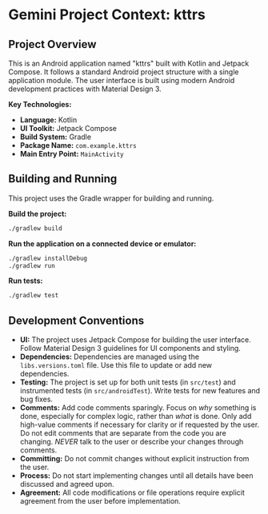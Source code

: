 # Gemini Project Context: kttrs

## Project Overview

This is an Android application named "kttrs" built with Kotlin and Jetpack Compose. It follows a standard Android project structure with a single application module. The user interface is built using modern Android development practices with Material Design 3.

**Key Technologies:**

*   **Language:** Kotlin
*   **UI Toolkit:** Jetpack Compose
*   **Build System:** Gradle
*   **Package Name:** `com.example.kttrs`
*   **Main Entry Point:** `MainActivity`

## Building and Running

This project uses the Gradle wrapper for building and running.

**Build the project:**

```bash
./gradlew build
```

**Run the application on a connected device or emulator:**

```bash
./gradlew installDebug
./gradlew run
```

**Run tests:**

```bash
./gradlew test
```

## Development Conventions

*   **UI:** The project uses Jetpack Compose for building the user interface. Follow Material Design 3 guidelines for UI components and styling.
*   **Dependencies:** Dependencies are managed using the `libs.versions.toml` file. Use this file to update or add new dependencies.
*   **Testing:** The project is set up for both unit tests (in `src/test`) and instrumented tests (in `src/androidTest`). Write tests for new features and bug fixes.
*   **Comments:** Add code comments sparingly. Focus on *why* something is done, especially for complex logic, rather than *what* is done. Only add high-value comments if necessary for clarity or if requested by the user. Do not edit comments that are separate from the code you are changing. *NEVER* talk to the user or describe your changes through comments.
*   **Committing:** Do not commit changes without explicit instruction from the user.
*   **Process:** Do not start implementing changes until all details have been discussed and agreed upon.
*   **Agreement:** All code modifications or file operations require explicit agreement from the user before implementation.